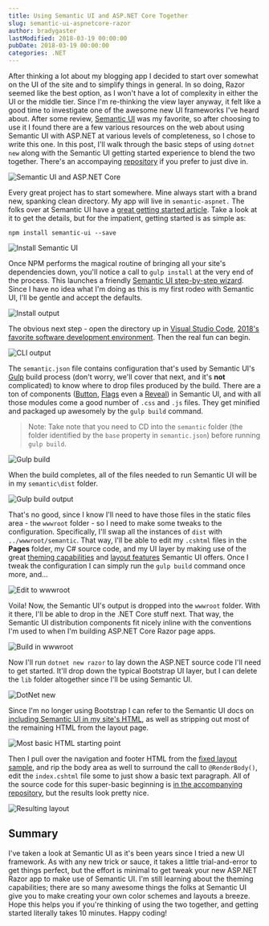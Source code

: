 ```yaml
---
title: Using Semantic UI and ASP.NET Core Together
slug: semantic-ui-aspnetcore-razor
author: bradygaster
lastModified: 2018-03-19 00:00:00
pubDate: 2018-03-19 00:00:00
categories: .NET
---
```


After thinking a lot about my blogging app I decided to start over somewhat on the UI of the site and to simplify things in general. In so doing, Razor seemed like the best option, as I won't have a lot of complexity in either the UI or the middle tier. Since I'm re-thinking the view layer anyway, it felt like a good time to investigate one of the awesome new UI frameworks I've heard about. After some review, [Semantic UI](http://semantic-ui.com) was my favorite, so after choosing to use it I found there are a few various resources on the web about using Semantic UI with ASP.NET at various levels of completeness, so I chose to write this one. In this post, I'll walk through the basic steps of using `dotnet new` along with the Semantic UI getting started experience to blend the two together. There's an accompaying [repository](https://github.com/bradygmsft/semantic-ui-aspnetcore-razor) if you prefer to just dive in. 

![Semantic UI and ASP.NET Core](media/logo.png)

Every great project has to start somewhere. Mine always start with a brand new, spanking clean directory. My app will live in `semantic-aspnet.` The folks over at Semantic UI have a [great getting started article](https://semantic-ui.com/introduction/getting-started.html). Take a look at it to get the details, but for the impatient, getting started is as simple as:

```
npm install semantic-ui --save
```

![Install Semantic UI](media/01-npm-install.png)

Once NPM performs the magical routine of bringing all your site's dependencies down, you'll notice a call to `gulp install` at the very end of the process. This launches a friendly [Semantic UI step-by-step wizard](https://semantic-ui.com/introduction/getting-started.html#install-semantic-ui). Since I have no idea what I'm doing as this is my first rodeo with Semantic UI, I'll be gentle and accept the defaults. 

![Install output](media/02-semantic-cli.png)

The obvious next step - open the directory up in [Visual Studio Code](http://code.visualstudio.com), [2018's favorite software development environment](https://insights.stackoverflow.com/survey/2018/#technology-most-popular-development-environments). Then the real fun can begin. 

![CLI output](media/03-output.png)

The `semantic.json` file contains configuration that's used by Semantic UI's [Gulp](https://gulpjs.com/) build process (don't worry, we'll cover that next, and it's **not** complicated) to know where to drop files produced by the build. There are a ton of components ([Button](https://semantic-ui.com/elements/button.html), [Flags](https://semantic-ui.com/elements/flag.html) even a [Reveal](https://semantic-ui.com/elements/reveal.html)) in Semantic UI, and with all those modules come a good number of `.css` and `.js` files. They get minified and packaged up awesomely by the `gulp build` command. 

> Note: Take note that you need to CD into the `semantic` folder (the folder identified by the `base` property in `semantic.json`) before running `gulp build`.

![Gulp build](media/04-build.png)

When the build completes, all of the files needed to run Semantic UI will be in my `semantic\dist` folder. 

![Gulp build output](media/05-build-completes.png)

That's no good, since I know I'll need to have those files in the static files area - the `wwwroot` folder - so I need to make some tweaks to the configuration. Specifically, I'll swap all the instances of `dist` with `../wwwroot/semantic`. That way, I'll be able to edit my `.cshtml` files in the **Pages** folder, my C# source code, and my UI layer by making use of the great [theming capabilities](https://semantic-ui.com/usage/theming.html) and [layout features](https://semantic-ui.com/usage/layout.html) Semantic UI offers. Once I tweak the configuration I can simply run the `gulp build` command once more, and...

![Edit to wwwroot](media/06-edit-to-wwwroot.png)

Voila! Now, the Semantic UI's output is dropped into the `wwwroot` folder. With it there, I'll be able to drop in the .NET Core stuff next. That way, the Semantic UI distribution components fit nicely inline with the conventions I'm used to when I'm building ASP.NET Core Razor page apps. 

![Build in wwwroot](media/07-wwwroot-build.png)

Now I'll run `dotnet new razor` to lay down the ASP.NET source code I'll need to get started. It'll drop down the typical Bootstrap UI layer, but I can delete the `lib` folder altogether since I'll be using Semantic UI. 

![DotNet new](media/08-dotnet-new.png)

Since I'm no longer using Bootstrap I can refer to the Semantic UI docs on [including Semantic UI in my site's HTML](https://semantic-ui.com/introduction/getting-started.html#include-in-your-html), as well as stripping out most of the remaining HTML from the layout page. 

![Most basic HTML starting point](media/09-most-basic-html.png)

Then I pull over the navigation and footer HTML from the [fixed layout sample](https://semantic-ui.com/examples/fixed.html), and rip the body area as well to surround the call to `@RenderBody()`, edit the `index.cshtml` file some to just show a basic text paragraph. All of the source code for this super-basic beginning is [in the accompanying repository](https://github.com/bradygmsft/semantic-ui-aspnetcore-razor), but the results look pretty nice. 

![Resulting layout](media/10-resultant-layout.png)

## Summary

I've taken a look at Semantic UI as it's been years since I tried a new UI framework. As with any new trick or sauce, it takes a little trial-and-error to get things perfect, but the effort is minimal to get tweak your new ASP.NET Razor app to make use of Semantic UI. I'm still learning about the theming capabilities; there are so many awesome things the folks at Semantic UI give you to make creating your own color schemes and layouts a breeze. Hope this helps you if you're thinking of using the two together, and getting started literally takes 10 minutes. Happy coding!